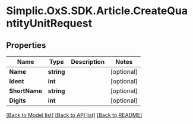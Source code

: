# Simplic.OxS.SDK.Article.CreateQuantityUnitRequest

## Properties

Name | Type | Description | Notes
------------ | ------------- | ------------- | -------------
**Name** | **string** |  | [optional] 
**Ident** | **int** |  | [optional] 
**ShortName** | **string** |  | [optional] 
**Digits** | **int** |  | [optional] 

[[Back to Model list]](../README.md#documentation-for-models) [[Back to API list]](../README.md#documentation-for-api-endpoints) [[Back to README]](../README.md)

